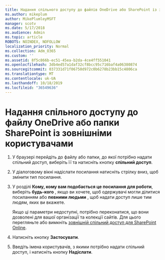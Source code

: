 ```yaml
---
title: Надання спільного доступу до файлів OneDrive або SharePoint із зовнішніми користувачами
ms.author: mikeplum
author: MikePlumleyMSFT
manager: scotv
ms.date: 5/17/2018
ms.audience: Admin
ms.topic: article
ROBOTS: NOINDEX, NOFOLLOW
localization_priority: Normal
ms.collection: Adm_O365
ms.custom: ''
ms.assetid: 8f5c866b-ec51-45ea-b2da-4ce4ff551041
ms.openlocfilehash: 3db4ed57a1daf32cf8bcc95c716baf4a06380874
ms.sourcegitcommit: 037331d71f06750d972c0b6278b23bb15c4806ca
ms.translationtype: MT
ms.contentlocale: uk-UA
ms.lasthandoff: 10/18/2019
ms.locfileid: "36549636"
---
```

# <a name="share-a-onedrive-or-sharepoint-file-or-folder-with-external-users"></a>Надання спільного доступу до файлу OneDrive або папки SharePoint із зовнішніми користувачами

1. У браузері перейдіть до файлу або папки, до якої потрібно надати спільний доступ, виберіть її та натисніть кнопку **спільний доступ**.
    
2. У діалоговому вікні надіслати посилання натисніть стрілку вниз, щоб змінити тип посилання.
    
3. У розділі **Кому, кому вам подобається це посилання для роботи**, виберіть **будь-кого** , якщо ви хочете, щоб одержувачі могли ділитися посиланням або **певними людьми** , щоб надати доступ лише тим людям, яких ви вкажете. 
    
    Якщо ці параметри недоступні, потрібно переконатися, що вони дозволені для вашої організації та колекції сайтів. Для цього перегляньте або вимкніть [зовнішній спільний доступ для SharePoint Online](https://go.microsoft.com/fwlink/?linkid=866426).
    
4. Натисніть кнопку **Застосувати**.
    
5. Введіть імена користувачів, з якими потрібно надати спільний доступ, і натисніть кнопку **Надіслати**.
    

